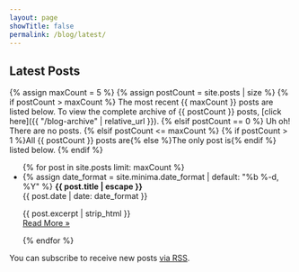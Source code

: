 ```yaml
---
layout: page
showTitle: false
permalink: /blog/latest/
---
```


## Latest Posts

{% assign maxCount = 5 %}
{% assign postCount = site.posts | size %}
{% if postCount > maxCount %}
  The most recent {{ maxCount }} posts are listed below. To view the complete archive of {{ postCount }} posts, [click here]({{ "/blog-archive" | relative_url }}).
{% elsif postCount == 0 %}
  Uh oh! There are no posts.
{% elsif postCount <= maxCount %}
  {% if postCount > 1 %}All {{ postCount }} posts are{% else %}The only post is{% endif %} listed below.
{% endif %}


<ul class="post-list">
{% for post in site.posts limit: maxCount %}
  <li>
    {% assign date_format = site.minima.date_format | default: "%b %-d, %Y" %}
    <span><strong>{{ post.title | escape }}</strong></span><br/>
    <span class="post-meta">{{ post.date | date: date_format }}</span>
    <p>{{ post.excerpt | strip_html }}<br/>
    <a class="post-link" href="{{ post.url | relative_url }}">Read More &raquo;</a></p>
  </li>
{% endfor %}
</ul>

<p class="rss-subscribe">You can subscribe to receive new posts <a href='{{ "/feed.xml" | relative_url }}'>via RSS</a>.</p>
